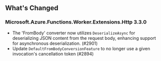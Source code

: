 ## What's Changed

<!-- Please add your release notes in the following format:
- My change description (#PR/#issue)
-->

### Microsoft.Azure.Functions.Worker.Extensions.Http 3.3.0

- The 'FromBody' converter now utilizes `DeserializeAsync` for deserializing JSON content from the request body, enhancing support for asynchronous deserialization. (#2901)
- Update `DefaultFromBodyConversionFeature` to no longer use a given invocation's cancellation token (#2894)
